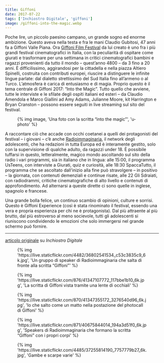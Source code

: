 ```yaml
---
title: Giffoni
date: 2017-07-22
tags: ['Inchiostro Digitale', 'giffoni']
image: /giffoni-into-the-magic.webp
---
```

Poche lire, un piccolo paesino campano, un grande sogno ed enorme ambizione. Questo aveva nella testa e fra le mani Claudio Gubitosi, 47 anni fa a Giffoni Valle Piana. Ora [Giffoni Film Festival](http://www.giffonifilmfestival.it/ 'sito web ufficiale di Giffoni Film Festival') da lui creato è uno fra i più grandi festival cinematografici in Italia, con la peculiarità di ospitare come giurati e trasformare per una settimana in critici cinematografici bambini e ragazzi provenienti da tutto il mondo – quest’anno 4800 – da 3 fino a 20 anni. È difficilissimo, aggirandosi per la cittadella e nella piazza Altiero Spinelli, costruita con contributi europei, riuscire a distinguere le infinite lingue parlate: dal dialetto strettissimo del Sud Italia fino all’armeno o al Turco. L’atmosfera è carica di entusiasmo e di magia. Proprio questo è il tema centrale di Giffoni 2017: “Into the Magic”. Tutto quello che avviene, tutte le interviste e le sfilate degli ospiti italiani ed esteri – da Claudio Amendola e Marco Giallini ad Amy Adams, Julianne Moore, kit Harrington e Bryan Cranston – possono essere seguiti in live streaming sul sito del festival.

<figure>
	{% img image, 'Una foto con la scritta “into the magic”', 'u-photo' %}
</figure>

A raccontare ciò che accade con occhi coetanei a quelli dei protagonisti del festival – i giovani – c’è anche [Radioimmaginaria](https://radioimmaginaria.it 'Radioimmaginaria'), il network degli adolescenti, che ha redazioni in tutta Europa ed è interamente gestito, solo con la supervisione di qualche adulto, da ragazzi under 18. È possibile tuffarsi in questo, letteralmente, magico mondo ascoltando sul sito della radio i vari programmi, sia in italiano che in lingua: alle 15:00, il programma UsTeens, con interviste a Giurati, quiz e curiosità, alle 18:30 SpaccaTutto, il programma che se ascoltato dall’inizio alla fine può stravolgere – in positivo – la giornata, con contenuti demenziali e continue risate, alle 22 Gli Sdraiati, con radiodrammi, critiche cinematografiche di alto livello e contenuti di approfondimento. Ad alternarsi a queste dirette ci sono quelle in inglese, spagnolo e francese.

Una grande bolla felice, un continuo scambio di opinioni, culture e sorrisi. Questo è Giffoni Experience (così è stata rinominato il festival, essendo una vera e propria esperienza per chi ne è protagonista). Dal più attraente al più brutto, dal più estroverso al meno socievole, tutti gli adolescenti si riuniscono condividendo le emozioni che solo immergersi nel grande schermo può fornire.

---

<a href='https://web.archive.org/web/20200428134502/https://www.rivieratime.news/lentusiasmo-la-magia-del-giffoni-film-festival/'  target='_blank'>articolo originale</a> su _Inchiostro Digitale_

<figure>
	{% img 'https://live.staticflickr.com/4482/36802541534_c53c3835c9_6k.jpg', 'Un gruppo di speaker di Radioimmaginaria che salta di fronte alla scritta “Giffoni”' %}
</figure>
<figure>
	{% img 'https://live.staticflickr.com/876/41347107772_117bbe1b10_6k.jpg', 'La scritta di Giffoni vista tramite una lente di occhiali' %}
</figure>
<figure>
	{% img 'https://live.staticflickr.com/870/41347355172_3276540d96_6k.jpg', 'Io che salto come un matto nella postazione del photocall di Giffoni' %}
</figure>
<figure>
	{% img 'https://live.staticflickr.com/871/40675844014_194a3d51f0_6k.jpg', 'Speakers di Radioimmaginaria che formano la scritta “Giffoni” con i propri corpi' %}
</figure>
<figure>
	{% img 'https://live.staticflickr.com/4485/37255814190_7757779b27_6k.jpg', 'Gambe e scarpe varie' %}
</figure>
